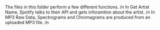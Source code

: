 The files in this folder perform a few different functions. /n
In Get Artist Name, Spotify talks to their API and gets inforamtion about the artist. /n
In MP3 Raw Data, Spectrograms and Chromagrams are produced from an uploaded MP3 file. /n
